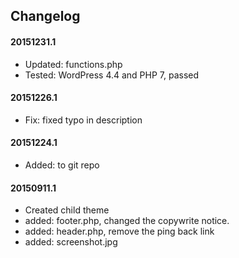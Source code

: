 ## Changelog

#### 20151231.1
* Updated: functions.php 
* Tested: WordPress 4.4 and PHP 7, passed
 
#### 20151226.1
* Fix: fixed typo in description

#### 20151224.1
* Added: to git repo

#### 20150911.1
* Created child theme
* added: footer.php, changed the copywrite notice. 
* added: header.php, remove the ping back link
* added: screenshot.jpg
